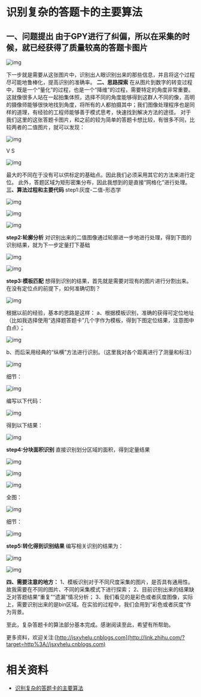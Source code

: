 
# 识别复杂的答题卡的主要算法



## **一、问题提出** 由于GPY进行了纠偏，所以在采集的时候，就已经获得了质量较高的答题卡图片

![img](https://pic4.zhimg.com/80/v2-e459db11791b72a1e00f9fe23e69a6f3_hd.jpg)


下一步就是需要从这张图片中，识别出人眼识别出来的那些信息，并且将这个过程尽可能地鲁棒化，提高识别的准确率。
**二、思路探索**
在从图片到数字的转变过程中，既是一个“量化”的过程，也是一个“降维”的过程，需要特定的角度非常重要。这就像很多人站在一起拍集体照，选择不同的角度能够得到这群人不同的像，高明的摄像师能够很快地找到角度，将所有的人都拍摄其中；我们图像处理程序也是同样的道理，有经验的工程师能够善于模式思考，快速找到解决方法的途径。
对于我们这里的这张答题卡图片，和之前的较为简单的答题卡想比较，有很多不同，比较两者的二值图片，就可以发现：

![img](https://pic2.zhimg.com/80/v2-9f495ebc38e2bf45431e1ecd8658d195_hd.jpg)

V S

![img](https://pic1.zhimg.com/80/v2-e16f3fd87cdf27924e23b13de4bd27a0_hd.jpg)


最大的不同在于没有可以供标定的基础点。因此我们必须采用其它的方法来进行定位。
此外，答题区域为矩形密集分布，因此我想到的是直接“网格化”进行处理。
**三、算法过程和主要代码**
step1:灰度-二值-形态学

![img](https://pic3.zhimg.com/80/v2-34670653f69f74247096ef72c4580cca_hd.jpg)



![img](https://pic3.zhimg.com/80/v2-88efb1fd009bf0fe9f288373efeae18e_hd.jpg)



![img](https://pic1.zhimg.com/80/v2-336be5245ea54d5931f0e4de005a8204_hd.jpg)


**step2:轮廓分析**
对识别出来的二值图像通过轮廓进一步地进行处理，得到下图的识别结果，就为下一步定量打下基础

![img](https://pic4.zhimg.com/80/v2-52b54ef7317614d87304adc7842ac7e7_hd.jpg)



![img](https://pic2.zhimg.com/80/v2-fefd9f243dd2fec9868e8ff90603e5e1_hd.jpg)


**step3:模板匹配**
想得到识别的结果，首先就是需要对现有的图片进行分割出来。在没有定位点的前提下，如何准确切割？

![img](https://pic1.zhimg.com/80/v2-03befd635b0baa696f8efa8fc6c070c4_hd.jpg)


根据以前的经验，基本的思路是这样：
a、根据模板识别，准确的获得可定位地址（比如我选择使用“选择题答题卡”几个字作为模板，得到下图定位结果，注意图中白点）；

![img](https://pic3.zhimg.com/80/v2-904d9d45ea78a7e90c906e77dc8d8c2a_hd.jpg)


b、而后采用经典的“纵横”方法进行识别。（这里我对各个距离进行了测量和标注）



![img](https://pic4.zhimg.com/80/v2-38d721a7dc7c2d97507cd85a962e808f_hd.jpg)


细节：

![img](https://pic2.zhimg.com/80/v2-be096efd1b745f14b401ebaf177558fd_hd.jpg)


编写以下代码：

![img](https://pic1.zhimg.com/80/v2-24c9ab69bab1ab6ff1c7b4fee3d87d0c_hd.jpg)


得到以下结果：

![img](https://pic2.zhimg.com/80/v2-9af61b63bed9221660b46733cba641f9_hd.jpg)


**step4:分块面积识别**
直接识别划分区域的面积，得到定量结果

![img](https://pic2.zhimg.com/80/v2-67e4db0f4eb60b86b5aeaeebe406e335_hd.jpg)



![img](https://pic2.zhimg.com/80/v2-541a6398a0eee11cc1a2f33b599dfdb5_hd.jpg)

![img](https://pic4.zhimg.com/80/v2-59f4d1d155e97d7d6f731a4439f71c4b_hd.jpg)


全图：

![img](https://pic4.zhimg.com/80/v2-4ff7a5f4a56bd8bf88df7b972932a5eb_hd.jpg)


细节：

![img](https://pic1.zhimg.com/80/v2-5cf2173cb70e9a449d20aac47af0ed40_hd.jpg)


**step5:转化得到识别结果**
编写相关识别的结果为：

![img](https://pic2.zhimg.com/80/v2-db5279286384fe2c69a742be2402a371_hd.jpg)



![img](https://pic2.zhimg.com/80/v2-8a32a52230f5ae5572b9c15fc4d3c269_hd.jpg)




**四、需要注意的地方：**
1、模板识别对于不同尺度采集的图片，是否具有通用性。故我需要在不同的图片、不同的采集模式下进行探索；
2、目前识别出来的结果缺乏对答题结果“重复”“遗漏”情况分析；
3、我们看见的是彩色或者灰度图像，实际上，需要识别出来的是bin区域。在实验的过程中，我们会用到“彩色或者灰度”作为背景。


至此，复杂答题卡的算法部分基本完成。感谢阅读至此，希望有所帮助。

更多资料，欢迎关注:[http://jsxyhelu.cnblogs.com](http://link.zhihu.com/?target=http%3A//jsxyhelu.cnblogs.com)



# 相关资料

- [识别复杂的答题卡的主要算法](https://zhuanlan.zhihu.com/p/46802106)
